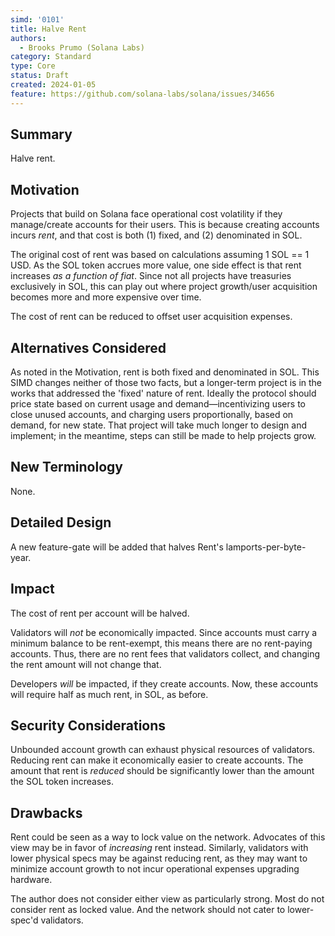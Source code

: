 ```yaml
---
simd: '0101'
title: Halve Rent
authors:
  - Brooks Prumo (Solana Labs)
category: Standard
type: Core
status: Draft
created: 2024-01-05
feature: https://github.com/solana-labs/solana/issues/34656
---
```


## Summary

Halve rent.

## Motivation

Projects that build on Solana face operational cost volatility if they
manage/create accounts for their users.  This is because creating accounts
incurs *rent*, and that cost is both (1) fixed, and (2) denominated in SOL.

The original cost of rent was based on calculations assuming 1 SOL == 1 USD.
As the SOL token accrues more value, one side effect is that rent increases
*as a function of fiat*.  Since not all projects have treasuries exclusively
in SOL, this can play out where project growth/user acquisition becomes more
and more expensive over time.

The cost of rent can be reduced to offset user acquisition expenses.

## Alternatives Considered

As noted in the Motivation, rent is both fixed and denominated in SOL.  This
SIMD changes neither of those two facts, but a longer-term project is in the
works that addressed the 'fixed' nature of rent.  Ideally the protocol should
price state based on current usage and demand—incentivizing users to close
unused accounts, and charging users proportionally, based on demand, for new
state.  That project will take much longer to design and implement; in the
meantime, steps can still be made to help projects grow.

## New Terminology

None.

## Detailed Design

A new feature-gate will be added that halves Rent's lamports-per-byte-year.

## Impact

The cost of rent per account will be halved.

Validators will *not* be economically impacted.  Since accounts must carry a
minimum balance to be rent-exempt, this means there are no rent-paying
accounts.  Thus, there are no rent fees that validators collect, and changing
the rent amount will not change that.

Developers *will* be impacted, if they create accounts.  Now, these accounts
will require half as much rent, in SOL, as before.

## Security Considerations

Unbounded account growth can exhaust physical resources of validators.
Reducing rent can make it economically easier to create accounts.  The amount
that rent is *reduced* should be significantly lower than the amount the SOL
token increases.

## Drawbacks

Rent could be seen as a way to lock value on the network.  Advocates of this
view may be in favor of *increasing* rent instead.  Similarly, validators with
lower physical specs may be against reducing rent, as they may want to minimize
account growth to not incur operational expenses upgrading hardware.

The author does not consider either view as particularly strong.  Most do not
consider rent as locked value.  And the network should not cater to lower-spec'd
validators.
